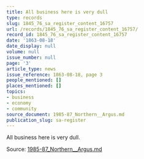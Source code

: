 ```yaml
---
title: All business here is very dull
type: records
slug: 1845_76_sa_register_content_16757
url: /records/1845_76_sa_register_content_16757/
record_id: 1845_76_sa_register_content_16757
date: '1863-08-18'
date_display: null
volume: null
issue_number: null
page: '3'
article_type: news
issue_reference: 1863-08-18, page 3
people_mentioned: []
places_mentioned: []
topics:
- business
- economy
- community
source_document: 1985-87_Northern__Argus.md
publication_slug: sa-register
---
```


All business here is very dull.

Source: [1985-87_Northern__Argus.md](/downloads/markdown/1985-87_Northern__Argus.md)
